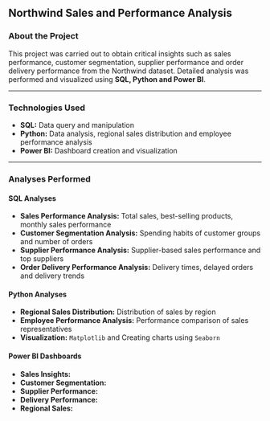 ## Northwind Sales and Performance Analysis

### About the Project

This project was carried out to obtain critical insights such as sales performance, customer segmentation, supplier performance and order delivery performance from the Northwind dataset. Detailed analysis was performed and visualized using **SQL, Python and Power BI**.

---

### Technologies Used

- **SQL:** Data query and manipulation
- **Python:** Data analysis, regional sales distribution and employee performance analysis
- **Power BI:** Dashboard creation and visualization

---

### Analyses Performed

#### SQL Analyses

- **Sales Performance Analysis:** Total sales, best-selling products, monthly sales performance
- **Customer Segmentation Analysis:** Spending habits of customer groups and number of orders
- **Supplier Performance Analysis:** Supplier-based sales performance and top suppliers
- **Order Delivery Performance Analysis:** Delivery times, delayed orders and delivery trends

#### Python Analyses

- **Regional Sales Distribution:** Distribution of sales by region
- **Employee Performance Analysis:** Performance comparison of sales representatives
- **Visualization:** `Matplotlib` and Creating charts using `Seaborn`

#### Power BI Dashboards

- **Sales Insights:** 
- **Customer Segmentation:** 
- **Supplier Performance:** 
- **Delivery Performance:** 
- **Regional Sales:** 
